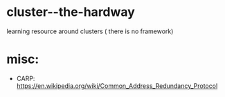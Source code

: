 # cluster--the-hardway
learning resource around clusters ( there is no framework)


# misc:


-  CARP: https://en.wikipedia.org/wiki/Common_Address_Redundancy_Protocol 
